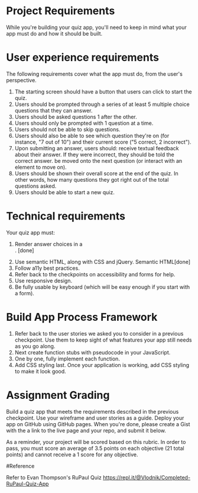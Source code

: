 # Project Requirements

While you're building your quiz app, you'll need to keep in mind what your app must do and how it should be built.

# User experience requirements

The following requirements cover what the app must do, from the user's perspective.

1. The starting screen should have a button that users can click to start the quiz.
2. Users should be prompted through a series of at least 5 multiple choice questions that they can answer.
3. Users should be asked questions 1 after the other.
4. Users should only be prompted with 1 question at a time.
5. Users should not be able to skip questions.
6. Users should also be able to see which question they're on (for instance, "7 out of 10") and their current score ("5 correct, 2 incorrect").
7. Upon submitting an answer, users should:
   receive textual feedback about their answer. If they were incorrect, they should be told the correct answer.
   be moved onto the next question (or interact with an element to move on).
8. Users should be shown their overall score at the end of the quiz. In other words, how many questions they got right out of the total questions asked.
9. Users should be able to start a new quiz.

# Technical requirements

Your quiz app must:

1. Render answer choices in a <form>. [done]
2. Use semantic HTML, along with CSS and jQuery. Semantic HTML[done]
3. Follow a11y best practices.
4. Refer back to the checkpoints on accessibility and forms for help.
5. Use responsive design.
6. Be fully usable by keyboard (which will be easy enough if you start with a form).

# Build App Process Framework

1. Refer back to the user stories we asked you to consider in a previous checkpoint. Use them to keep sight of what features your app still needs as you go along.
2. Next create function stubs with pseudocode in your JavaScript.
3. One by one, fully implement each function.
4. Add CSS styling last. Once your application is working, add CSS styling to make it look good.

# Assignment Grading

Build a quiz app that meets the requirements described in the previous checkpoint. Use your wireframe and user stories as a guide. Deploy your app on GitHub using GitHub pages. When you're done, please create a Gist with the a link to the live page and your repo, and submit it below.

As a reminder, your project will be scored based on this rubric. In order to pass, you must score an average of 3.5 points on each objective (21 total points) and cannot receive a 1 score for any objective.

#Reference

Refer to Evan Thompson's RuPaul Quiz
https://repl.it/@Vlodnik/Completed-RuPaul-Quiz-App
